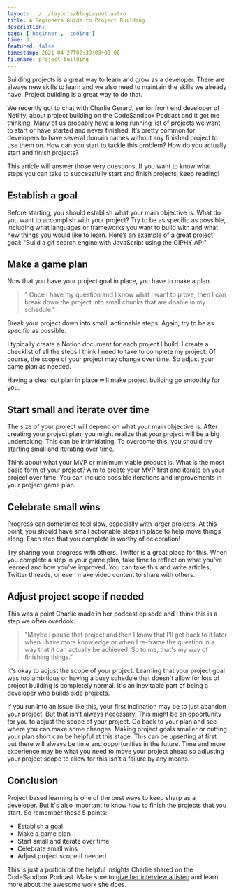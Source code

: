 ```yaml
---
layout: ../../layouts/BlogLayout.astro
title: A Beginners Guide to Project Building
description: 
tags: ['beginner', 'coding']
time: 3
featured: false
timestamp: 2021-04-27T02:39:03+00:00
filename: project-building
---
```

Building projects is a great way to learn and grow as a developer. There are always new skills to learn and we also need to maintain the skills we already have. Project building is a great way to do that.

We recently got to chat with Charlie Gerard, senior front end developer of Netlify, about project building on the CodeSandbox Podcast and it got me thinking. Many of us probably have a long running list of projects we want to start or have started and never finished. It’s pretty common for developers to have several domain names without any finished project to use them on. How can you start to tackle this problem? How do you actually start and finish projects? 

This article will answer those very questions. If you want to know what steps you can take to successfully start and finish projects, keep reading! 

## Establish a goal

Before starting, you should establish what your main objective is. What do you want to accomplish with your project? Try to be as specific as possible, including what languages or frameworks you want to build with and what new things you would like to learn. Here’s an example of a great project goal: "Build a gif search engine with JavaScript using the GIPHY API".

## Make a game plan

Now that you have your project goal in place, you have to make a plan. 

> " Once I have my question and I know what I want to prove, then I can break down the project into small chunks that are doable in my schedule."

Break your project down into small, actionable steps. Again, try to be as specific as possible. 

I typically create a Notion document for each project I build. I create a checklist of all the steps I think I need to take to complete my project. Of course, the scope of your project may change over time. So adjust your game plan as needed. 

Having a clear cut plan in place will make project building go smoothly for you. 

## Start small and iterate over time

The size of your project will depend on what your main objective is. After creating your project plan, you might realize that your project will be a big undertaking. This can be intimidating. To overcome this, you should try starting small and iterating over time.

Think about what your MVP or minimum viable product is. What is the most basic form of your project? Aim to create your MVP first and iterate on your project over time. You can include possible iterations and improvements in your project game plan. 

## Celebrate small wins

Progress can sometimes feel slow, especially with larger projects. At this point, you should have small actionable steps in place to help move things along. Each step that you complete is worthy of celebration! 

Try sharing your progress with others. Twitter is a great place for this. When you complete a step in your game plan, take time to reflect on what you’ve learned and how you’ve improved. You can take this and write articles, Twitter threads, or even make video content to share with others. 

## Adjust project scope if needed

This was a point Charlie made in her podcast episode and I think this is a step we often overlook. 

> "Maybe I pause that project and then I know that I'll get back to it later when I have more knowledge or when I re-frame the question in a way that it can actually be achieved. So to me, that's my way of finishing things."

It's okay to adjust the scope of your project. Learning that your project goal was too ambitious or having a busy schedule that doesn't allow for lots of project building is completely normal. It's an inevitable part of being a developer who builds side projects. 

If you run into an issue like this, your first inclination may be to just abandon your project. But that isn't always necessary. This might be an opportunity for you to adjust the scope of your project. Go back to your plan and see where you can make some changes. Making project goals smaller or cutting your plan short can be helpful at this stage. This can be upsetting at first but there will always be time and opportunities in the future. Time and more experience may be what you need to move your project ahead so adjusting your project scope to allow for this isn't a failure by any means.

## Conclusion

Project based learning is one of the best ways to keep sharp as a developer. But it's also important to know how to finish the projects that you start. So remember these 5 points:

- Establish a goal
- Make a game plan
- Start small and iterate over time
- Celebrate small wins
- Adjust project scope if needed

This is just a portion of the helpful insights Charlie shared on the CodeSandbox Podcast. Make sure to [give her interview a listen](https://codesandbox.io/podcasts/codesandbox-podcast/charlie-gerard-netlify) and learn more about the awesome work she does.
